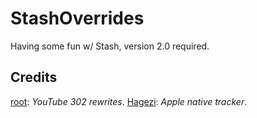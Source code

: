 # StashOverrides
Having some fun w/ Stash, version 2.0 required.

## Credits
[root](https://community.nssurge.com/u/root): *YouTube 302 rewrites*.
[Hagezi](https://github.com/hagezi/dns-blocklists): *Apple native tracker*.

